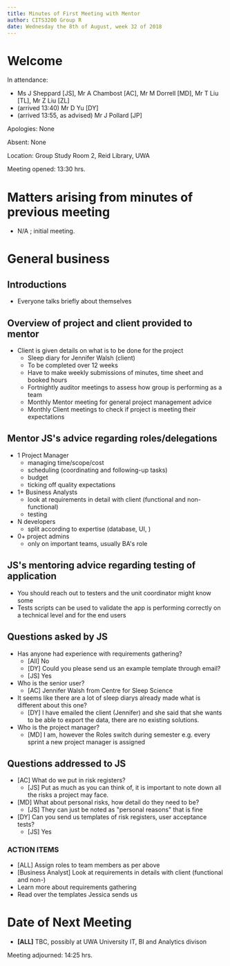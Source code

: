 ```yaml
---
title: Minutes of First Meeting with Mentor
author: CITS3200 Group R
date: Wednesday the 8th of August, week 32 of 2018
---
```


# Welcome

In attendance: 

- Ms J Sheppard [JS], Mr A Chambost [AC], Mr M Dorrell [MD], Mr T Liu [TL], Mr Z Liu [ZL]
- (arrived 13:40) Mr D Yu [DY]
- (arrived 13:55, as advised) Mr J Pollard [JP]

Apologies: None

Absent: None

Location: Group Study Room 2, Reid Library, UWA

Meeting opened: 13:30 hrs. 

# Matters arising from minutes of previous meeting

- N/A ; initial meeting.

# General business

## Introductions
- Everyone talks briefly about themselves

## Overview of project and client provided to mentor
- Client is given details on what is to be done for the project
  - Sleep diary for Jennifer Walsh (client)
  - To be completed over 12 weeks
  - Have to make weekly submissions of minutes, time sheet and booked hours
  - Fortnightly auditor meetings to assess how group is performing as a team
  - Monthly Mentor meeting for general project management advice
  - Monthly Client meetings to check if project is meeting their expectations
  
## Mentor JS's advice regarding roles/delegations
- 1 Project Manager
  - managing time/scope/cost
  - scheduling (coordinating and following-up tasks)
  - budget
  - ticking off quality expectations
- 1+ Business Analysts
  - look at requirements in detail with client (functional and non-functional)
  - testing
- N developers
  - split according to expertise (database, UI, )
- 0+ project admins
  - only on important teams, usually BA's role

## JS's mentoring advice regarding testing of application
- You should reach out to testers and the unit coordinator might know some
- Tests scripts can be used to validate the app is performing correctly on a technical level and for the end users

## Questions asked by JS
- Has anyone had experience with requirements gathering?
  - [All]  No
  - [DY] Could you please send us an example template through email?
  - [JS] Yes
- Who is the senior user?
  - [AC] Jennifer Walsh from Centre for Sleep Science
- It seems like there are a lot of sleep diarys already made what is different about this one?
  - [DY] I have emailed the client (Jennifer) and she said that she wants to be able to export the data, there are no existing solutions.
- Who is the project manager?
  - [MD] I am, however the Roles switch during semester e.g. every sprint a new project manager is assigned

## Questions addressed to JS
- [AC] What do we put in risk registers?
  - [JS] Put as much as you can think of, it is important to note down all the risks a project may face.
- [MD] What about personal risks, how detail do they need to be?
  - [JS] They can just be noted as "personal reasons" that is fine
- [DY] Can you send us templates of risk registers, user acceptance tests?
  - [JS] Yes

### ACTION ITEMS

- [ALL] Assign roles to team members as per above
- [Business Analyst] Look at requirements in details with client (functional and non-)
- Learn more about requirements gathering
- Read over the templates Jessica sends us

# Date of Next Meeting

- **[ALL]** TBC, possibly at UWA University IT, BI and Analytics divison

Meeting adjourned: 14:25 hrs. 
